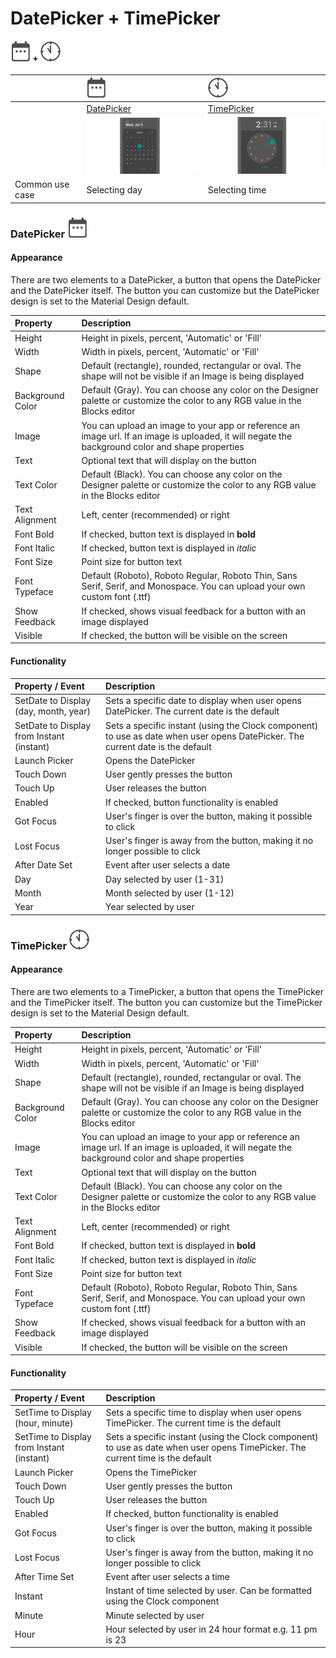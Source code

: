# DatePicker + TimePicker

####  ![](../../../../.gitbook/assets/datepicker-icon%20%281%29.png) +  ![](../../../../.gitbook/assets/timepicker-icon%20%282%29.png)

|  | ![](../../../../.gitbook/assets/datepicker-icon.png) | ![](../../../../.gitbook/assets/timepicker-icon.png) |
| :--- | :--- | :--- |
|  | [DatePicker](datepicker-+-timepicker.md#datepicker) | [TimePicker](datepicker-+-timepicker.md#aloha) |
|  | ![](../../../../.gitbook/assets/datepicker.png) | ![](../../../../.gitbook/assets/timepicker.png) |
| Common use case | Selecting day | Selecting time |

### DatePicker ![](../../../../.gitbook/assets/datepicker-icon%20%282%29.png) <a id="datepicker"></a>

#### **Appearance**

There are two elements to a DatePicker, a button that opens the DatePicker and the DatePicker itself. The button you can customize but the DatePicker design is set to the Material Design default.

| Property | Description |
| :--- | :--- |
| Height | Height in pixels, percent, 'Automatic' or 'Fill' |
| Width | Width in pixels, percent, 'Automatic' or 'Fill' |
| Shape | Default \(rectangle\), rounded, rectangular or oval.  The shape will not be visible if an Image is being displayed |
| Background Color | Default \(Gray\). You can choose any color on the Designer palette or customize the color to any RGB value in the Blocks editor |
| Image | You can upload an image to your app or reference an image url. If an image is uploaded, it will negate the background color and shape properties |
| Text | Optional text that will display on the button |
| Text Color | Default \(Black\). You can choose any color on the Designer palette or customize the color to any RGB value in the Blocks editor |
| Text Alignment | Left, center \(recommended\) or right |
| Font Bold | If checked, button text is displayed in **bold** |
| Font Italic | If checked, button text is displayed in _italic_ |
| Font Size | Point size for button text |
| Font Typeface | Default \(Roboto\), Roboto Regular, Roboto Thin, Sans Serif, Serif, and Monospace. You can upload your own custom font \(.ttf\) |
| Show Feedback | If checked, shows visual feedback for a button with an image displayed |
| Visible | If checked, the button will be visible on the screen |

#### Functionality

| Property / Event | Description |
| :--- | :--- |
| SetDate to Display \(day, month, year\) | Sets a specific date to display when user opens DatePicker. The current date is the default |
| SetDate to Display from Instant \(instant\) | Sets a specific instant \(using the Clock component\) to use as date when user opens DatePicker. The current date is the default |
| Launch Picker | Opens the DatePicker |
| Touch Down | User gently presses the button |
| Touch Up | User releases the button |
| Enabled | If checked, button functionality is enabled |
| Got Focus | User's finger is over the button, making it possible to click |
| Lost Focus | User's finger is away from the button, making it no longer possible to click |
| After Date Set | Event after user selects a date |
| Day | Day selected by user \(1-31\) |
| Month | Month selected by user \(1-12\) |
| Year | Year selected by user |

### TimePicker ![](../../../../.gitbook/assets/timepicker-icon%20%281%29.png) <a id="timepicker"></a>

#### **Appearance**

There are two elements to a TimePicker, a button that opens the TimePicker and the TimePicker itself. The button you can customize but the TimePicker design is set to the Material Design default.

| Property | Description |
| :--- | :--- |
| Height | Height in pixels, percent, 'Automatic' or 'Fill' |
| Width | Width in pixels, percent, 'Automatic' or 'Fill' |
| Shape | Default \(rectangle\), rounded, rectangular or oval.  The shape will not be visible if an Image is being displayed |
| Background Color | Default \(Gray\). You can choose any color on the Designer palette or customize the color to any RGB value in the Blocks editor |
| Image | You can upload an image to your app or reference an image url. If an image is uploaded, it will negate the background color and shape properties |
| Text | Optional text that will display on the button |
| Text Color | Default \(Black\). You can choose any color on the Designer palette or customize the color to any RGB value in the Blocks editor |
| Text Alignment | Left, center \(recommended\) or right |
| Font Bold | If checked, button text is displayed in **bold** |
| Font Italic | If checked, button text is displayed in _italic_ |
| Font Size | Point size for button text |
| Font Typeface | Default \(Roboto\), Roboto Regular, Roboto Thin, Sans Serif, Serif, and Monospace. You can upload your own custom font \(.ttf\) |
| Show Feedback | If checked, shows visual feedback for a button with an image displayed |
| Visible | If checked, the button will be visible on the screen |

#### Functionality

| Property / Event | Description |
| :--- | :--- |
| SetTime to Display \(hour, minute\) | Sets a specific time to display when user opens TimePicker. The current time is the default |
| SetTime to Display from Instant \(instant\) | Sets a specific instant \(using the Clock component\) to use as date when user opens TimePicker. The current time is the default |
| Launch Picker | Opens the TimePicker |
| Touch Down | User gently presses the button |
| Touch Up | User releases the button |
| Enabled | If checked, button functionality is enabled |
| Got Focus | User's finger is over the button, making it possible to click |
| Lost Focus | User's finger is away from the button, making it no longer possible to click |
| After Time Set | Event after user selects a time |
| Instant | Instant of time selected by user. Can be formatted using the Clock component |
| Minute | Minute selected by user |
| Hour | Hour selected by user in 24 hour format e.g. 11 pm is 23 |

